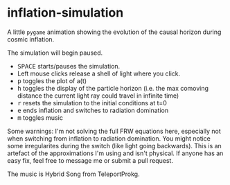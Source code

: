 # inflation-simulation
A little `pygame` animation showing the evolution of the causal horizon during cosmic inflation.

The simulation will begin paused.
+ <kbd>SPACE</kbd> starts/pauses the simulation.
+ Left mouse clicks release a shell of light where you click.
+ <kbd>p</kbd> toggles the plot of a(t) 
+ <kbd>h</kbd> toggles the display of the particle horizon (i.e. the max comoving distance the current light ray could travel in infinite time) 
+ <kbd>r</kbd> resets the simulation to the initial conditions at t=0
+ <kbd>e</kbd> ends inflation and switches to radiation domination
+ <kbd>m</kbd> toggles music 

Some warnings:
I'm not solving the full FRW equations here, especially not when switching from inflation to radiation domination.
You might notice some irregularites during the switch (like light going backwards). This is an artefact of the approximations I'm using and isn't physical.
If anyone has an easy fix, feel free to message me or submit a pull request.

The music is Hybrid Song from TeleportProkg.
